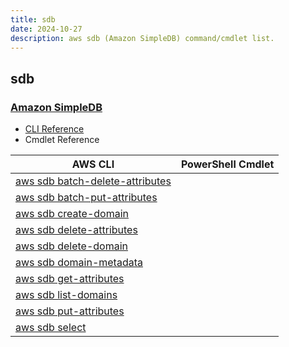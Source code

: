 ```yaml
---
title: sdb
date: 2024-10-27
description: aws sdb (Amazon SimpleDB) command/cmdlet list.
---
```


## sdb

### [Amazon SimpleDB](https://aws.amazon.com/simpledb/)

* [CLI Reference](https://awscli.amazonaws.com/v2/documentation/api/latest/reference/sdb/index.html)
* Cmdlet Reference

|AWS CLI|PowerShell Cmdlet|
|----|----|
|[aws sdb batch-delete-attributes](https://awscli.amazonaws.com/v2/documentation/api/latest/reference/sdb/batch-delete-attributes.html)||
|[aws sdb batch-put-attributes](https://awscli.amazonaws.com/v2/documentation/api/latest/reference/sdb/batch-put-attributes.html)||
|[aws sdb create-domain](https://awscli.amazonaws.com/v2/documentation/api/latest/reference/sdb/create-domain.html)||
|[aws sdb delete-attributes](https://awscli.amazonaws.com/v2/documentation/api/latest/reference/sdb/delete-attributes.html)||
|[aws sdb delete-domain](https://awscli.amazonaws.com/v2/documentation/api/latest/reference/sdb/delete-domain.html)||
|[aws sdb domain-metadata](https://awscli.amazonaws.com/v2/documentation/api/latest/reference/sdb/domain-metadata.html)||
|[aws sdb get-attributes](https://awscli.amazonaws.com/v2/documentation/api/latest/reference/sdb/get-attributes.html)||
|[aws sdb list-domains](https://awscli.amazonaws.com/v2/documentation/api/latest/reference/sdb/list-domains.html)||
|[aws sdb put-attributes](https://awscli.amazonaws.com/v2/documentation/api/latest/reference/sdb/put-attributes.html)||
|[aws sdb select](https://awscli.amazonaws.com/v2/documentation/api/latest/reference/sdb/select.html)||

